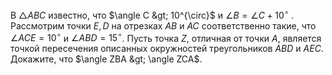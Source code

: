 В $\triangle ABC$ известно, что $\angle C &gt; 10^{\circ}$ и $\angle B=\angle C+10^{\circ}$ . Рассмотрим точки $E, D$ на отрезках $AB$ и $AC$ соответственно такие, что $\angle ACE=10^{\circ}$ и $\angle ABD=15^{\circ}$. Пусть точка $Z$, отличная от точки $A$, является точкой пересечения описанных окружностей треугольников $ABD$ и $AEC$. Докажите, что $\angle ZBA &gt; \angle ZCA$.